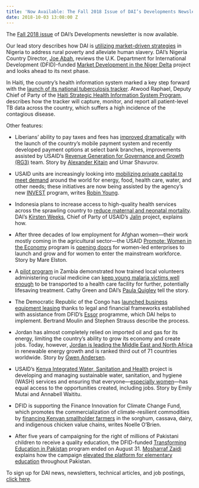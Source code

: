 ```yaml
---
title: 'Now Available: The Fall 2018 Issue of DAI’s Developments Newsletter'
date: 2018-10-03 13:08:00 Z
---
```


The [Fall 2018 issue](http://dai-global-developments.com/developments/fall-2018/) of DAI’s Developments newsletter is now available.

Our lead story describes how DAI is [utilizing market-driven strategies](http://dai-global-developments.com/articles/using-market-driven-strategies-to-reduce-poverty-and-human-trafficking-in-nigeria/) in Nigeria to address rural poverty and alleviate human slavery. DAI’s Nigeria Country Director, [Joe Abah](https://www.dai.com/who-we-are/our-team/joe-abah), reviews the U.K. Department for International Development (DFID)-funded [Market Development in the Niger Delta](https://www.dai.com/our-work/projects/nigeria-market-development-programme-made) project and looks ahead to its next phase.

In Haiti, the country’s health information system marked a key step forward with the [launch of its national tuberculosis tracker](http://dai-global-developments.com/articles/health-system-in-haiti-takes-key-step-by-launching-national-tuberculosis-tracker/). Atwood Raphael, Deputy Chief of Party of the [Haiti Strategic Health Information System Program](https://www.dai.com/our-work/projects/haiti-strategic-health-information-system-his-program), describes how the tracker will capture, monitor, and report all patient-level TB data across the country, which suffers a high incidence of the contagious disease.

Other features:

* Liberians’ ability to pay taxes and fees has [improved dramatically](http://dai-global-developments.com/articles/liberia-launches-mobile-tax-payments-opening-doors-to-increased-revenue-for-domestic-development/) with the launch of the country’s mobile payment system and recently developed payment options at select bank branches, improvements assisted by USAID’s [Revenue Generation for Governance and Growth (RG3)](https://www.dai.com/our-work/projects/liberia-revenue-generation-governance-and-growth-rg3) team. Story by [Alexander Kitain](https://www.dai.com/who-we-are/our-team/alexander-kitain) and Umar Shavurov.
* USAID units are increasingly looking into [mobilizing private capital to meet demand](http://dai-global-developments.com/articles/demand-for-private-capital-draws-usaid-units-to-invest-program/) around the world for energy, food, health care, water, and other needs; these initiatives are now being assisted by the agency’s new [INVEST](https://www.dai.com/our-work/projects/worldwide-the-invest-project) program, writes [Robin Young](https://www.dai.com/who-we-are/our-team/robin-young).
* Indonesia plans to increase access to high-quality health services across the sprawling country to [reduce maternal and neonatal mortality](http://dai-global-developments.com/articles/lets-work-together-to-improve-maternal-and-newborn-health/). DAI’s [Kirsten Weeks](https://www.dai.com/who-we-are/our-team/kirsten-weeks), Chief of Party of USAID’s [Jalin](https://www.dai.com/our-work/projects/indonesia-jalin) project, explains how.
* After three decades of low employment for Afghan women—their work mostly coming in the agricultural sector—the USAID [Promote: Women in the Economy](https://www.dai.com/our-work/projects/afghanistan-women-in-the-economy) program is [opening doors](http://dai-global-developments.com/articles/afghan-women-re-enter-the-economy-as-workers-business-owners/) for women-led enterprises to launch and grow and for women to enter the mainstream workforce. Story by Mare Elston.
* A [pilot program](https://www.dai.com/our-work/projects/zambia-mamaz-against-malaria) in Zambia demonstrated how trained local volunteers administering crucial medicine can [keep young malaria victims well enough](http://dai-global-developments.com/articles/zambia-pilot-shows-how-to-scale-relief-for-children-suffering-from-malaria/) to be transported to a health care facility for further, potentially lifesaving treatment. Cathy Green and DAI’s [Paula Quigley](https://www.dai.com/who-we-are/our-team/paula-quigley) tell the story.
* The Democratic Republic of the Congo has [launched business equipment leasing](http://dai-global-developments.com/articles/dfid-programme-establishes-business-equipment-leasing-in-sub-saharan-africas-largest-country/) thanks to legal and financial frameworks established with assistance from DFID’s [Essor](https://www.dai.com/our-work/projects/democratic-republic-of-the-congo-essor-for-an-environment-conducive-to-investment) programme, which DAI helps to implement. Bertrand Moulin and Stephen Strauss describe the process.
* Jordan has almost completely relied on imported oil and gas for its energy, limiting the country’s ability to grow its economy and create jobs. Today, however, [Jordan is leading the Middle East and North Africa](http://dai-global-developments.com/articles/jordan-embraces-renewables-to-fuel-its-economy/) in renewable energy growth and is ranked third out of 71 countries worldwide. Story by [Gwen Andersen](https://www.dai.com/who-we-are/our-team/gwen-andersen).
* USAID’s [Kenya Integrated Water, Sanitation and Health](https://www.dai.com/our-work/projects/kenya-integrated-water-sanitation-and-hygiene-project-kiwash) project is developing and managing sustainable water, sanitation, and hygiene (WASH) services and ensuring that everyone—[especially women](http://dai-global-developments.com/articles/placing-women-at-the-center-of-water-supply-management-in-kenya/)—has equal access to the opportunities created, including jobs. Story by Emily Mutai and Annabell Waititu.

* DFID is supporting the Finance Innovation for Climate Change Fund, which promotes the commercialization of climate-resilient commodities by [financing Kenyan smallholder farmers](http://dai-global-developments.com/articles/agriculture-finance-with-a-climate-lens-takes-off-in-kenya/) in the sorghum, cassava, dairy, and indigenous chicken value chains, writes Noelle O’Brien.

* After five years of campaigning for the right of millions of Pakistani children to receive a quality education, the DFID-funded [Transforming Education in Pakistan](https://www.dai.com/our-work/projects/pakistan-transforming-education-pakistan-tep) program ended on August 31. [Mosharraf Zaidi](https://www.dai.com/who-we-are/our-team/mosharraf-zaidi) explains how the campaign [elevated the platform for elementary education](http://dai-global-developments.com/articles/keep-up-the-fight/) throughout Pakistan.

To sign up for DAI news, newsletters, technical articles, and job postings, [click here](https://www.dai.com/sign-up).